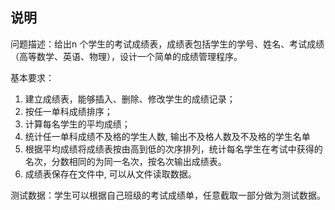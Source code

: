 ## 说明

问题描述：给出n 个学生的考试成绩表，成绩表包括学生的学号、姓名、考试成绩（高等数学、英语、物理），设计一个简单的成绩管理程序。

基本要求：

1. 建立成绩表，能够插入、删除、修改学生的成绩记录；
2. 按任一单科成绩排序；
3. 计算每名学生的平均成绩；
4. 统计任一单科成绩不及格的学生人数, 输出不及格人数及不及格的学生名单
5. 根据平均成绩将成绩表按由高到低的次序排列，统计每名学生在考试中获得的名次，分数相同的为同一名次，按名次输出成绩表。
6. 成绩表保存在文件中, 可以从文件读取数据。

测试数据：学生可以根据自己班级的考试成绩单，任意截取一部分做为测试数据。
